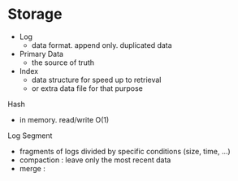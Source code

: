 # Storage

* Log
	* data format. append only. duplicated data
* Primary Data
	* the source of truth
* Index
	* data structure for speed up to retrieval
	* or extra data file for that purpose

Hash
* in memory. read/write O(1)

Log Segment
* fragments of logs divided by specific conditions (size, time, ...)
* compaction : leave only the most recent data
* merge : 